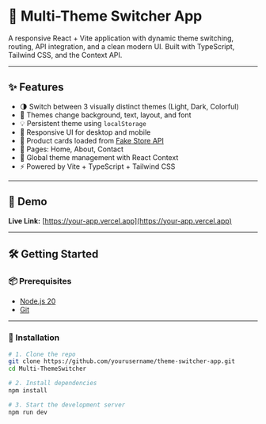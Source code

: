 # 🎨 Multi-Theme Switcher App

A responsive React + Vite application with dynamic theme switching, routing, API integration, and a clean modern UI. Built with TypeScript, Tailwind CSS, and the Context API.

---

## ✨ Features

- 🌗 Switch between 3 visually distinct themes (Light, Dark, Colorful)
- 🎨 Themes change background, text, layout, and font
- 💡 Persistent theme using `localStorage`
- 📱 Responsive UI for desktop and mobile
- 🔄 Product cards loaded from [Fake Store API](https://fakestoreapi.com/)
- 📄 Pages: Home, About, Contact
- 🧠 Global theme management with React Context
- ⚡ Powered by Vite + TypeScript + Tailwind CSS

---

## 🚀 Demo

**Live Link:** [https://your-app.vercel.app](https://your-app.vercel.app)  

---

## 🛠️ Getting Started

### 📦 Prerequisites

- [Node.js 20](https://nodejs.org/)
- [Git](https://git-scm.com/)

---

### 🔧 Installation

```bash
# 1. Clone the repo
git clone https://github.com/yourusername/theme-switcher-app.git
cd Multi-ThemeSwitcher

# 2. Install dependencies
npm install

# 3. Start the development server
npm run dev
